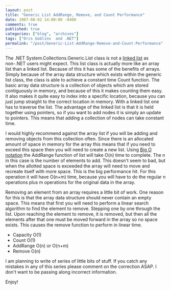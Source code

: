 ```yaml
---
layout: post
title: "Generic List AddRange, Remove, and Count Performance"
date: 2007-08-02 14:00:00 -0400
comments: true
published: true
categories: ["blog", "archives"]
tags: ["Orcs Goblins  and .NET"]
permalink: "/post/Generic-List-AddRange-Remove-and-Count-Performance"
---
```

<!-- more -->

<p>The .NET System.Collections.Generic.List class is not a <a href="http://en.wikipedia.org/wiki/Linked_list">linked list</a> as non-.NET users might expect. This list class is actually more like an array list than a linked list. Because of this it has some of the benefits of arrays. Simply because of the array data structure which exists within the generic list class, the class is able to achieve a constant time Count function. The basic array data structure is a collection of objects which are stored contiguously in memory, and because of this it makes counting them easy. It also makes it quite easy to index into a specific location, because you can just jump straight to the correct location in memory. With a linked list one has to traverse the list. The advantage of the linked list is that it is held together using pointers, so if you want to add nodes it is simply an update to pointers. This means that adding a collection of nodes can take constant time.</p>
<p>I would highly recommend against the array list if you will be adding and removing objects from this collection often. Since there is an allocated amount of space in memory for the array this means that if you need to exceed this space then you will need to create a new list. Using <a href="http://en.wikipedia.org/wiki/Big_O_notation">Big O notation</a> the AddRange function of list will take O(n) time to complete. The n in this case is the number of elements to add. This doesn't seem to bad, but when the allotted space is exceeded the array will need to move and recreate itself with more space. This is the big performance hit. For this operation it will have O(n+m) time, because you will have to do the regular n operations plus m operations for the original data in the array.</p>
<p>Removing an element from an array requires a little bit of work. One reason for this is that the array data structure should never contain an empty space. This means that first you will need to perform a linear search algorithm to find the element to remove. Stepping one by one through the list. Upon reaching the element to remove, it is removed, but then all the elements after that one must be moved forward in the array so no space exists. This causes the remove function to perform in linear time.</p>
<ul>
<li>Capacity O(1)</li>
<li>Count O(1)</li>
<li>AddRange O(n) or O(n+m)</li>
<li>Remove O(n) </li>
</ul>
<p>I am planning to write of series of little bits of stuff. If you catch any mistakes in any of this series please comment on the correction ASAP. I don't want to be passing along incorrect information.</p>
<p>Enjoy!&nbsp;</p>
